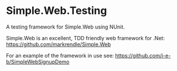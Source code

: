 Simple.Web.Testing
==================

A testing framework for Simple.Web using NUnit.

Simple.Web is an excellent, TDD friendly web framework for .Net: https://github.com/markrendle/Simple.Web

For an example of the framework in use see: https://github.com/i-e-b/SimpleWebSignupDemo
